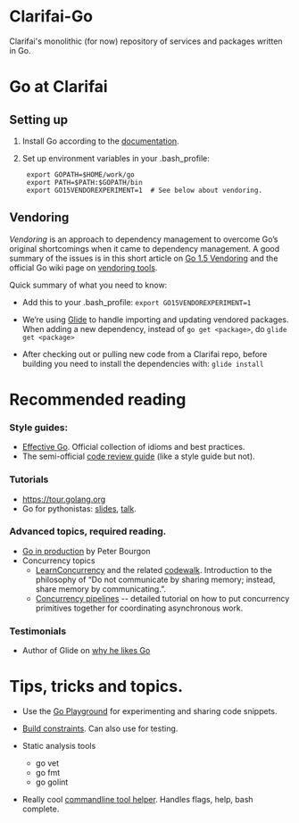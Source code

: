 # Clarifai-Go

Clarifai's monolithic (for now) repository of services and packages written in Go.

# Go at Clarifai

## Setting up

1. Install Go according to the [documentation](https://golang.org/doc/install).
1. Set up environment variables in your .bash\_profile:

        export GOPATH=$HOME/work/go
        export PATH=$PATH:$GOPATH/bin
        export GO15VENDOREXPERIMENT=1  # See below about vendoring.


## Vendoring

_Vendoring_ is an approach to dependency management to overcome Go’s original shortcomings when it
came to dependency management.  A good summary of the issues is in this short article on 
[Go 1.5 Vendoring](http://engineeredweb.com/blog/2015/go-1.5-vendor-handling/) and the official
Go wiki page on [vendoring tools](https://github.com/golang/go/wiki/PackageManagementTools).

Quick summary of what you need to know:

* Add this to your .bash\_profile: `export GO15VENDOREXPERIMENT=1`

* We’re using [Glide](https://github.com/Masterminds/glide) to handle importing and updating
vendored packages.  When adding a new dependency, instead of `go get <package>`, do
`glide get <package>`

* After checking out or pulling new code from a Clarifai repo, before building you need to install
the dependencies with:
`glide install`

# Recommended reading

### Style guides:
* [Effective Go](https://golang.org/doc/effective_go.html).
  Official collection of idioms and best practices.
* The semi-official [code review guide](https://github.com/golang/go/wiki/CodeReviewComments)
  (like a style guide but not).

### Tutorials
* https://tour.golang.org
* Go for pythonistas:  [slides](https://talks.golang.org/2013/go4python.slide#1),
  [talk](https://www.youtube.com/watch?v=elu0VpLzJL8).

### Advanced topics, required reading.
* [Go in production](http://peter.bourgon.org/go-in-production/) by Peter Bourgon
* Concurrency topics
   * [LearnConcurrency](https://github.com/golang/go/wiki/LearnConcurrency) and the related 
[codewalk](https://golang.org/doc/codewalk/sharemem/).
  Introduction to the philosophy of “Do not communicate by sharing memory; instead, share memory by communicating.”.
   * [Concurrency pipelines](http://blog.golang.org/pipelines) -- detailed tutorial on how to put
concurrency primitives together for coordinating asynchronous work.

### Testimonials
* Author of Glide on [why he likes Go](http://engineeredweb.com//blog/2013/why-go-excellent-programming-language/)

# Tips, tricks and topics.

* Use the [Go Playground](https://play.golang.org/) for experimenting and sharing code snippets.

* [Build constraints](https://golang.org/pkg/go/build/#pkg-overview). Can also use for testing.

* Static analysis tools
   * go vet
   * go fmt
   * go golint

* Really cool [commandline tool helper](https://github.com/codegangsta/cli).  Handles flags, help, bash complete.

